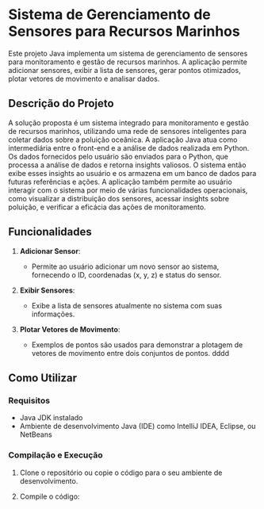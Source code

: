 # Sistema de Gerenciamento de Sensores para Recursos Marinhos

Este projeto Java implementa um sistema de gerenciamento de sensores para monitoramento e gestão de recursos marinhos. A aplicação permite adicionar sensores, exibir a lista de sensores, gerar pontos otimizados, plotar vetores de movimento e analisar dados.

## Descrição do Projeto

A solução proposta é um sistema integrado para monitoramento e gestão de recursos marinhos, utilizando uma rede de sensores inteligentes para coletar dados sobre a poluição oceânica. A aplicação Java atua como intermediária entre o front-end e a análise de dados realizada em Python. Os dados fornecidos pelo usuário são enviados para o Python, que processa a análise de dados e retorna insights valiosos. O sistema então exibe esses insights ao usuário e os armazena em um banco de dados para futuras referências e ações. A aplicação também permite ao usuário interagir com o sistema por meio de várias funcionalidades operacionais, como visualizar a distribuição dos sensores, acessar insights sobre poluição, e verificar a eficácia das ações de monitoramento.

## Funcionalidades

1. **Adicionar Sensor**:
    - Permite ao usuário adicionar um novo sensor ao sistema, fornecendo o ID, coordenadas (x, y, z) e status do sensor.

2. **Exibir Sensores**:

    - Exibe a lista de sensores atualmente no sistema com suas informações.

3. **Plotar Vetores de Movimento**:
    - Exemplos de pontos são usados para demonstrar a plotagem de vetores de movimento entre dois conjuntos de pontos.
dddd
## Como Utilizar

### Requisitos

- Java JDK instalado
- Ambiente de desenvolvimento Java (IDE) como IntelliJ IDEA, Eclipse, ou NetBeans

### Compilação e Execução

1. Clone o repositório ou copie o código para o seu ambiente de desenvolvimento.

2. Compile o código:
